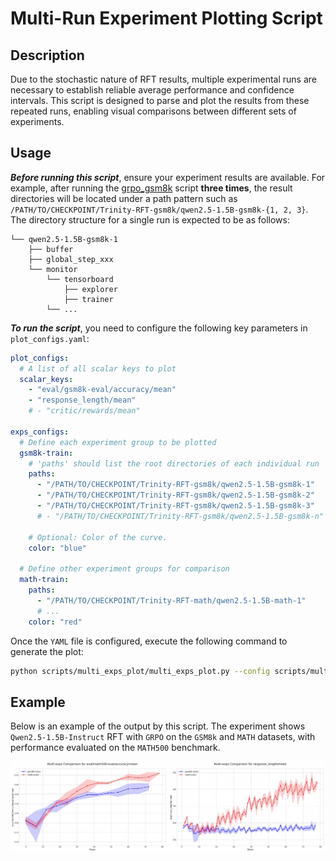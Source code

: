 # Multi-Run Experiment Plotting Script

## Description

Due to the stochastic nature of RFT results, multiple experimental runs are necessary to establish reliable average performance and confidence intervals. This script is designed to parse and plot the results from these repeated runs, enabling visual comparisons between different sets of experiments.

## Usage

***Before running this script***, ensure your experiment results are available. For example, after running the [grpo_gsm8k](https://github.com/modelscope/Trinity-RFT/blob/main/examples/grpo_gsm8k/gsm8k.yaml) script **three times**, the result directories will be located under a path pattern such as `/PATH/TO/CHECKPOINT/Trinity-RFT-gsm8k/qwen2.5-1.5B-gsm8k-{1, 2, 3}`. The directory structure for a single run is expected to be as follows:

    └── qwen2.5-1.5B-gsm8k-1
        ├── buffer
        ├── global_step_xxx
        └── monitor
            └── tensorboard
                ├── explorer
                ├── trainer
            └── ...


***To run the script***, you need to configure the following key parameters in `plot_configs.yaml`:

```yaml
plot_configs:
  # A list of all scalar keys to plot
  scalar_keys:
    - "eval/gsm8k-eval/accuracy/mean"
    - "response_length/mean"
    # - "critic/rewards/mean"

exps_configs:
  # Define each experiment group to be plotted
  gsm8k-train:
    # 'paths' should list the root directories of each individual run
    paths:
      - "/PATH/TO/CHECKPOINT/Trinity-RFT-gsm8k/qwen2.5-1.5B-gsm8k-1"
      - "/PATH/TO/CHECKPOINT/Trinity-RFT-gsm8k/qwen2.5-1.5B-gsm8k-2"
      - "/PATH/TO/CHECKPOINT/Trinity-RFT-gsm8k/qwen2.5-1.5B-gsm8k-3"
      # - "/PATH/TO/CHECKPOINT/Trinity-RFT-gsm8k/qwen2.5-1.5B-gsm8k-n"

    # Optional: Color of the curve.
    color: "blue"

  # Define other experiment groups for comparison
  math-train:
    paths:
      - "/PATH/TO/CHECKPOINT/Trinity-RFT-math/qwen2.5-1.5B-math-1"
      # ...
    color: "red"
```


Once the `YAML` file is configured, execute the following command to generate the plot:

```bash
python scripts/multi_exps_plot/multi_exps_plot.py --config scripts/multi_exps_plot/plot_configs.yaml
```

## Example

Below is an example of the output by this script. The experiment shows `Qwen2.5-1.5B-Instruct` RFT with `GRPO` on the `GSM8k` and `MATH` datasets, with performance evaluated on the `MATH500` benchmark.

![Example Plot of GRPO on GSM8k and MATH](../../docs/sphinx_doc/assets/scripts-multi-plot.png)
